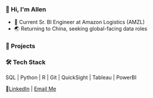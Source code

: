 ### 👋 Hi, I'm Allen

- 🧠 Current Sr. BI Engineer at Amazon Logistics (AMZL)
- 🌏 Returning to China, seeking global-facing data roles

### 🚀 Projects

### 🛠️ Tech Stack

SQL | Python | R | Git | QuickSight | Tableau | PowerBI

🔗[LinkedIn](https://www.linkedin.com/in/liangyu-allen-hou/) | [Email Me](allenhou369@gmail.com)
